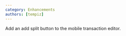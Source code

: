```yaml
---
category: Enhancements
authors: [tempiz]
---
```


Add an add split button to the mobile transaction editor.
